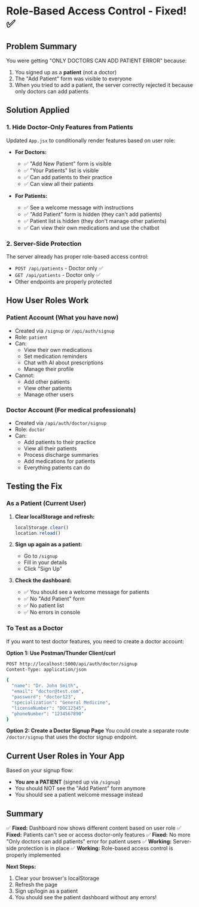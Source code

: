# Role-Based Access Control - Fixed! ✅

## Problem Summary
You were getting "ONLY DOCTORS CAN ADD PATIENT ERROR" because:
1. You signed up as a **patient** (not a doctor)
2. The "Add Patient" form was visible to everyone
3. When you tried to add a patient, the server correctly rejected it because only doctors can add patients

## Solution Applied

### 1. **Hide Doctor-Only Features from Patients**
Updated `App.jsx` to conditionally render features based on user role:

- **For Doctors:**
  - ✅ "Add New Patient" form is visible
  - ✅ "Your Patients" list is visible
  - ✅ Can add patients to their practice
  - ✅ Can view all their patients

- **For Patients:**
  - ✅ See a welcome message with instructions
  - ✅ "Add Patient" form is hidden (they can't add patients)
  - ✅ Patient list is hidden (they don't manage other patients)
  - ✅ Can view their own medications and use the chatbot

### 2. **Server-Side Protection**
The server already has proper role-based access control:
- `POST /api/patients` - Doctor only ✅
- `GET /api/patients` - Doctor only ✅
- Other endpoints are properly protected

## How User Roles Work

### Patient Account (What you have now)
- Created via `/signup` or `/api/auth/signup`
- Role: `patient`
- Can:
  - View their own medications
  - Set medication reminders
  - Chat with AI about prescriptions
  - Manage their profile
- Cannot:
  - Add other patients
  - View other patients
  - Manage other users

### Doctor Account (For medical professionals)
- Created via `/api/auth/doctor/signup`
- Role: `doctor`
- Can:
  - Add patients to their practice
  - View all their patients
  - Process discharge summaries
  - Add medications for patients
  - Everything patients can do

## Testing the Fix

### As a Patient (Current User)
1. **Clear localStorage and refresh:**
   ```javascript
   localStorage.clear()
   location.reload()
   ```

2. **Sign up again as a patient:**
   - Go to `/signup`
   - Fill in your details
   - Click "Sign Up"

3. **Check the dashboard:**
   - ✅ You should see a welcome message for patients
   - ✅ No "Add Patient" form
   - ✅ No patient list
   - ✅ No errors in console

### To Test as a Doctor

If you want to test doctor features, you need to create a doctor account:

**Option 1: Use Postman/Thunder Client/curl**
```bash
POST http://localhost:5000/api/auth/doctor/signup
Content-Type: application/json

{
  "name": "Dr. John Smith",
  "email": "doctor@test.com",
  "password": "doctor123",
  "specialization": "General Medicine",
  "licenseNumber": "DOC12345",
  "phoneNumber": "1234567890"
}
```

**Option 2: Create a Doctor Signup Page**
You could create a separate route `/doctor/signup` that uses the doctor signup endpoint.

## Current User Roles in Your App

Based on your signup flow:
- **You are a PATIENT** (signed up via `/signup`)
- You should NOT see the "Add Patient" form anymore
- You should see a patient welcome message instead

## Summary

✅ **Fixed:** Dashboard now shows different content based on user role
✅ **Fixed:** Patients can't see or access doctor-only features
✅ **Fixed:** No more "Only doctors can add patients" error for patient users
✅ **Working:** Server-side protection is in place
✅ **Working:** Role-based access control is properly implemented

**Next Steps:**
1. Clear your browser's localStorage
2. Refresh the page
3. Sign up/login as a patient
4. You should see the patient dashboard without any errors!
